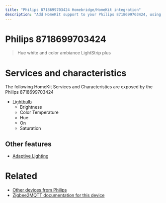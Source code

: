 ```yaml
---
title: "Philips 8718699703424 Homebridge/HomeKit integration"
description: "Add HomeKit support to your Philips 8718699703424, using Homebridge, Zigbee2MQTT and homebridge-z2m."
---
```

<!---
This file has been GENERATED using src/docgen/docgen.ts
DO NOT EDIT THIS FILE MANUALLY!
-->
# Philips 8718699703424
> Hue white and color ambiance LightStrip plus


# Services and characteristics
The following HomeKit Services and Characteristics are exposed by
the Philips 8718699703424

* [Lightbulb](../../light.md)
  * Brightness
  * Color Temperature
  * Hue
  * On
  * Saturation


## Other features
* [Adaptive Lighting](../../light.md)


# Related
* [Other devices from Philips](../index.md#philips)
* [Zigbee2MQTT documentation for this device](https://www.zigbee2mqtt.io/devices/8718699703424.html)